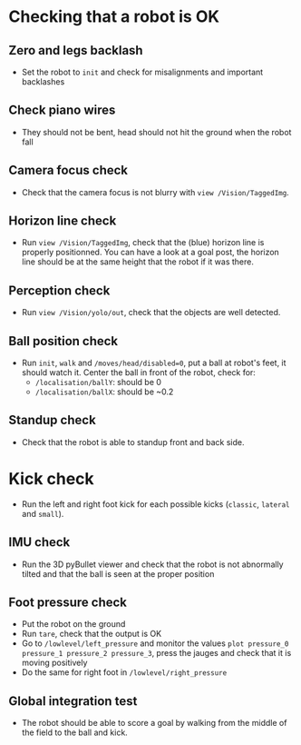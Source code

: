# Checking that a robot is OK

## Zero and legs backlash

- Set the robot to `init` and check for misalignments and important backlashes

## Check piano wires

- They should not be bent, head should not hit the ground when the robot fall

## Camera focus check

- Check that the camera focus is not blurry with `view /Vision/TaggedImg`.

## Horizon line check

- Run `view /Vision/TaggedImg`, check that the (blue) horizon line is properly positionned.
  You can have a look at a goal post, the horizon line should be at the same height that the robot if it was there.

## Perception check

- Run `view /Vision/yolo/out`, check that the objects are well detected.

## Ball position check

- Run `init`, `walk` and `/moves/head/disabled=0`, put a ball at robot's feet, it should watch it.
  Center the ball in front of the robot, check for:
  - `/localisation/ballY`: should be 0
  - `/localisation/ballX`: should be ~0.2

## Standup check

- Check that the robot is able to standup front and back side.

# Kick check

- Run the left and right foot kick for each possible kicks (`classic`, `lateral` and `small`).

## IMU check

- Run the 3D pyBullet viewer and check that the robot is not abnormally tilted and that the ball is seen at the
  proper position

## Foot pressure check

- Put the robot on the ground
- Run `tare`, check that the output is OK
- Go to `/lowlevel/left_pressure` and monitor the values `plot pressure_0 pressure_1 pressure_2 pressure_3`, press
  the jauges and check that it is moving positively
- Do the same for right foot in `/lowlevel/right_pressure`

## Global integration test

- The robot should be able to score a goal by walking from the middle of the field to the ball and kick.